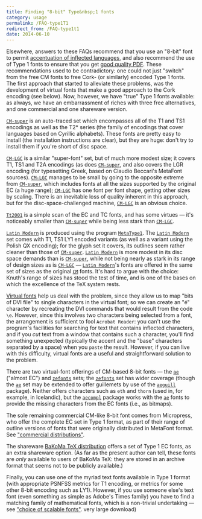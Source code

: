 ```yaml
---
title: Finding "8-bit" Type&nbsp;1 fonts
category: usage
permalink: /FAQ-type1T1
redirect_from: /FAQ-type1t1
date: 2014-06-10
---
```


Elsewhere, answers to these FAQs recommend that you use an
"8-bit" font to permit 
[accentuation of inflected languages](FAQ-hyphenaccents),
and also recommend the use of Type&nbsp;1 fonts to ensure that
you get [good quality PDF](FAQ-fuzzy-type3).  These
recommendations used to be contradictory: one could not just
"switch" from the free CM fonts to free Cork- (or similarly)
encoded Type&nbsp;1 fonts.  The first approach that started to alleviate
these problems, was the development of virtual fonts that make
a good approach to the Cork encoding (see below).  Now, however, we
have "true" Type&nbsp;1 fonts available: as always, we have an
embarrassment of riches with three free alternatives, and one
commercial and one shareware version.

[`CM-super`](https://ctan.org/pkg/CM-super) is an
auto-traced set which encompasses all of the T1 and TS1
encodings as well as the T2* series (the family of encodings
that cover languages based on Cyrillic alphabets).  These fonts are
pretty easy to install (the installation instructions are clear), but
they are huge: don't try to install them if you're short of disc
space.

[`CM-LGC`](https://ctan.org/pkg/CM-LGC) is a similar "super-font" set, but of much more
modest size; it covers T1, TS1 and T2A
encodings (as does [`CM-super`](https://ctan.org/pkg/CM-super), and also covers the LGR
encoding (for typesetting Greek, based on Claudio Beccari's MetaFont
sources).  [`CM-LGC`](https://ctan.org/pkg/CM-LGC) manages to be small by going to the
opposite extreme from [`CM-super`](https://ctan.org/pkg/CM-super), which includes fonts at all
the sizes supported by the original EC (a huge range);
[`CM-LGC`](https://ctan.org/pkg/CM-LGC) has one font per font shape, getting other sizes by
scaling.  There is an inevitable loss of quality inherent in this
approach, but for the disc-space-challenged machine, [`CM-LGC`](https://ctan.org/pkg/CM-LGC)
is an obvious choice.

[`Tt2001`](https://ctan.org/pkg/Tt2001) is a simple scan of the EC and TC
fonts, and has some virtues&nbsp;&mdash; it's noticeably smaller than
[`CM-super`](https://ctan.org/pkg/CM-super) while being less stark than [`CM-LGC`](https://ctan.org/pkg/CM-LGC).

[`Latin Modern`](https://ctan.org/pkg/lm) is produced using the
program [`MetaType1`](FAQ-textrace).  The
[`Latin Modern`](https://ctan.org/pkg/lm) set comes with T1, TS1
LY1 encoded variants (as well as a variant using the Polish
QX encoding); for the glyph set it covers, its outlines seem
rather cleaner than those of [`CM-super`](https://ctan.org/pkg/CM-super). 
[`Latin Modern`](https://ctan.org/pkg/lm)
is more modest in its disc space demands than is
[`CM-super`](https://ctan.org/pkg/CM-super), while not being nearly as stark in its range of
design sizes as is [`CM-LGC`](https://ctan.org/pkg/CM-LGC)&nbsp;&mdash;
[`Latin Modern`](https://ctan.org/pkg/lm)'s fonts are offered in the same set of sizes as the
original [`CM`](https://ctan.org/pkg/CM) fonts.  It's hard to argue with the choice:
Knuth's range of sizes has stood the test of time, and is one of the
bases on which the excellence of the TeX system rests.

[Virtual fonts](FAQ-virtualfonts) help us deal with the problem,
since they allow us to map "bits of DVI file" to single
characters in the virtual font; so we can create an "é" character
by recreating the DVI commands that would result from the code
`\e`.  However, since this involves two characters being
selected from a font, the arrangement is sufficient to fool
`Acrobat Reader`: you can't use the program's
facilities for searching for text that contains inflected characters,
and if you _cut_ text from a window that contains such a
character, you'll find something unexpected (typically the accent and
the "base" characters separated by a space) when you `paste`
the result.  However, if you can live with this difficulty, virtual
fonts are a useful and straightforward solution to the problem.

There are two virtual-font offerings of CM-based 8-bit
fonts&nbsp;&mdash; the [`ae`](https://ctan.org/pkg/ae) ("almost EC") and
[`zefonts`](https://ctan.org/pkg/zefonts) sets; the [`zefonts`](https://ctan.org/pkg/zefonts) set has wider coverage
(though the [`ae`](https://ctan.org/pkg/ae) set may be extended to offer guillemets by
use of the [`aeguill`](https://ctan.org/pkg/aeguill) package).  Neither offers characters such
as `eth` and `thorn` (used in, for example, in
Icelandic), but the [`aecompl`](https://ctan.org/pkg/ae) package works with the
[`ae`](https://ctan.org/pkg/ae) fonts to provide the missing characters from the
EC fonts (i.e., as bitmaps).

The sole remaining commercial CM-like 8-bit font comes from
Micropress, who offer the complete EC set
in Type&nbsp;1 format, as part of their range of outline versions of fonts
that were originally distributed in MetaFont format.  See
["commercial distributions"](FAQ-commercial).

The shareware 
[BaKoMa TeX distribution](FAQ-TeXsystems) offers a
set of Type&nbsp;1 EC fonts, as an extra shareware option.  (As far
as the present author can tell, these fonts are _only_ available
to users of BaKoMa TeX: they are stored in an archive format that
seems not to be publicly available.)

Finally, you can use one of the myriad text fonts available in Type&nbsp;1
format (with appropriate PSNFSS metrics for T1 encoding,
or metrics for some other 8-bit encoding such as LY1).  However,
if you use someone else's text font (even something as simple as
Adobe's Times family) you have to find a matching family of
mathematical fonts, which is a non-trivial undertaking&nbsp;&mdash;
see ["choice of scalable fonts"](FAQ-psfchoice).
  very large download)

